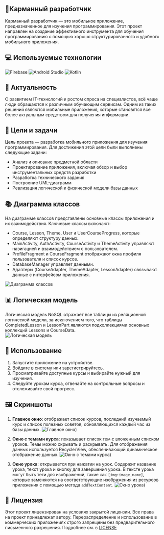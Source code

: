 ## 📱Карманный разработчик

Карманный разработчик — это мобильное приложение, предназначенное для изучения программирования. Этот проект направлен на создание эффективного инструмента для обучения программированию с помощью хорошо структурированного и удобного мобильного приложения.

## 💻 Используемые технологии
![Firebase](https://img.shields.io/badge/-Firebase-090909?style=for-the-badge&logo=firebase&logoColor=F8C52C)
![Android Studio](https://img.shields.io/badge/-Android_Studio-090909?style=for-the-badge&logo=Android&logoColor=FFFF)
![Kotlin](https://img.shields.io/badge/-Kotlin-090909?style=for-the-badge&logo=Kotlin)

## 🌟 Актуальность
С развитием IT-технологий и ростом спроса на специалистов, всё чаще люди обращаются к различным обучающим сервисам. Одним из таких решений являются мобильные приложения, которые становятся все более актуальным средством для получения информации.

## 🎯 Цели и задачи
Цель проекта — разработка мобильного приложения для изучения программирования. Для достижения этой цели были выполнены следующие задачи:

<ul>
   <li>Анализ и описание предметной области</li>
   <li>Проектирование приложения, включая обзор и выбор инструментальных средств разработки</li>
   <li>Разработка технического задания</li>
   <li>Построение UML-диаграмм</li>
   <li>Реализация логической и физической модели базы данных</li>
</ul>


## 📚 Диаграмма классов
На диаграмме классов представлены основные классы приложения и их взаимодействия. Ключевые классы включают:

<ul>
   <li>Course, Lesson, Theme, User и UserCourseProgress, которые определяют структуру данных.</li>
   <li>MainActivity, AuthActivity, CourseActivity и ThemeActivity управляют навигацией и взаимодействием с пользователем.</li>
   <li>ProfileFragment и CourseFragment отображают окна профиля пользователя и список курсов.</li>
   <li>DatabaseManager управляет данными.</li>
   <li>Адаптеры (CourseAdapter, ThemeAdapter, LessonAdapter) связывают данные с интерфейсом приложения.</li>
</ul>


   ![Диаграмма классов](https://github.com/Delloon/Developer-in-my-pocket/blob/main/images/classDiagramm.png)

## 📊 Логическая модель

Логическая модель NoSQL отражает все таблицы из реляционной логической модели, за исключением того, что таблицы CompletedLesson и LessonPart являются подколлекциями основных коллекций Lessons и CourseData.<br>
   ![Логическая модель](https://github.com/Delloon/Developer-in-my-pocket/blob/main/images/logicalModel.png)

## 📲 Использование

1. Запустите приложение на устройстве.
2. Войдите в систему или зарегистрируйтесь.
3. Просматривайте доступные курсы и выбирайте нужный для изучения.
4. Следуйте урокам курса, отвечайте на контрольные вопросы и отслеживайте свой прогресс.


## 🖼️ Скриншоты

1. **Главное окно**: отображает список курсов, последний изучаемый курс и список полезных советов, обновляющихся каждый час из базы данных.
   ![Главное окно](https://github.com/Delloon/Developer-in-my-pocket/blob/main/images/1.jpg))

2. **Окно с темами курса**: показывает список тем с вложенным списком уроков. Темы можно скрывать и раскрывать. Для отображения данных используется RecyclerView, обеспечивающий динамическое отображение данных.
   ![Окно с темами курса](https://github.com/Delloon/Developer-in-my-pocket/blob/main/images/2.jpg))

3. **Окно урока**: открывается при нажатии на урок. Содержит название урока, текст урока и кнопку для завершения урока. В тексте урока могут быть теги для изображений, такие как `[img:image_name]`, которые заменяются на соответствующие изображения из ресурсов приложения с помощью метода `addTextContent`.
   ![Окно урока](https://github.com/Delloon/Developer-in-my-pocket/blob/main/images/3.jpg))


## 📜 Лицензия

Этот проект лицензирован на условиях закрытой лицензии. Все права на проект принадлежат автору. Перераспределение и использование в коммерческих приложениях строго запрещены без предварительного письменного разрешения. Подробнее см. в [LICENSE](LICENSE)
